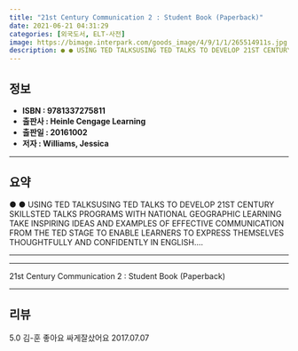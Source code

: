 ```yaml
---
title: "21st Century Communication 2 : Student Book (Paperback)"
date: 2021-06-21 04:31:29
categories: [외국도서, ELT-사전]
image: https://bimage.interpark.com/goods_image/4/9/1/1/265514911s.jpg
description: ● ● USING TED TALKSUSING TED TALKS TO DEVELOP 21ST CENTURY SKILLSTED TALKS PROGRAMS WITH NATIONAL GEOGRAPHIC LEARNING TAKE INSPIRING IDEAS AND EXAMPLES OF EFF
---
```


## **정보**

- **ISBN : 9781337275811**
- **출판사 : Heinle Cengage Learning**
- **출판일 : 20161002**
- **저자 : Williams, Jessica**

------



## **요약**

●  ●  USING TED TALKSUSING TED TALKS TO DEVELOP 21ST CENTURY SKILLSTED TALKS PROGRAMS WITH NATIONAL GEOGRAPHIC LEARNING TAKE INSPIRING IDEAS AND EXAMPLES OF EFFECTIVE COMMUNICATION FROM THE TED STAGE TO ENABLE LEARNERS TO EXPRESS THEMSELVES THOUGHTFULLY AND CONFIDENTLY IN ENGLISH.... 

------



------


21st Century Communication 2 : Student Book (Paperback) 

------


## **리뷰** 

5.0 김-훈 좋아요 싸게잘샀어요 2017.07.07 <br/>